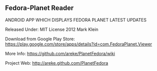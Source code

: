 Fedora-Planet Reader
---------------------

ANDROID APP WHICH DISPLAYS FEDORA PLANET LATEST UPDATES

Released Under: MIT License 2012 Mark Klein

Download from Google Play Store: https://play.google.com/store/apps/details?id=com.FedoraPlanet.Viewer

More Info: https://github.com/areke/PlanetFedora/wiki

Project Web: http://areke.github.com/PlanetFedora
